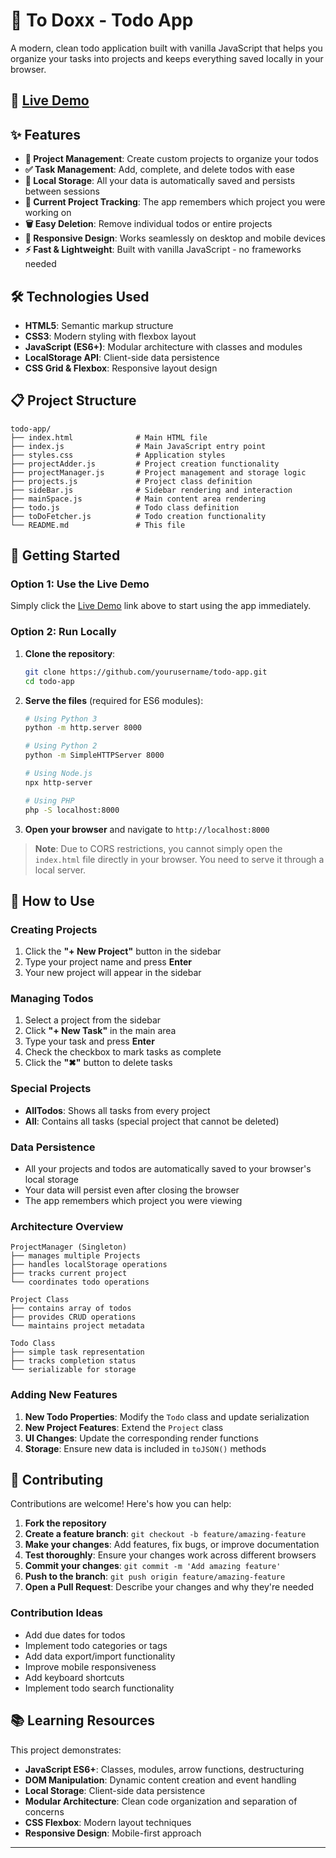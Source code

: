 # 📝 To Doxx - Todo App

A modern, clean todo application built with vanilla JavaScript that helps you organize your tasks into projects and keeps everything saved locally in your browser.

## 🚀 [Live Demo](https://yourusername.github.io/todo-app)

## ✨ Features

- **📁 Project Management**: Create custom projects to organize your todos
- **✅ Task Management**: Add, complete, and delete todos with ease
- **💾 Local Storage**: All your data is automatically saved and persists between sessions
- **🎯 Current Project Tracking**: The app remembers which project you were working on
- **🗑️ Easy Deletion**: Remove individual todos or entire projects
- **📱 Responsive Design**: Works seamlessly on desktop and mobile devices
- **⚡ Fast & Lightweight**: Built with vanilla JavaScript - no frameworks needed

## 🛠️ Technologies Used

- **HTML5**: Semantic markup structure
- **CSS3**: Modern styling with flexbox layout
- **JavaScript (ES6+)**: Modular architecture with classes and modules
- **LocalStorage API**: Client-side data persistence
- **CSS Grid & Flexbox**: Responsive layout design

## 📋 Project Structure

```
todo-app/
├── index.html              # Main HTML file
├── index.js                # Main JavaScript entry point
├── styles.css              # Application styles
├── projectAdder.js         # Project creation functionality
├── projectManager.js       # Project management and storage logic
├── projects.js             # Project class definition
├── sideBar.js              # Sidebar rendering and interaction
├── mainSpace.js            # Main content area rendering
├── todo.js                 # Todo class definition
├── toDoFetcher.js          # Todo creation functionality
└── README.md               # This file
```

## 🚀 Getting Started

### Option 1: Use the Live Demo
Simply click the [Live Demo](https://yourusername.github.io/todo-app) link above to start using the app immediately.

### Option 2: Run Locally

1. **Clone the repository**:
   ```bash
   git clone https://github.com/yourusername/todo-app.git
   cd todo-app
   ```

2. **Serve the files** (required for ES6 modules):
   ```bash
   # Using Python 3
   python -m http.server 8000
   
   # Using Python 2
   python -m SimpleHTTPServer 8000
   
   # Using Node.js
   npx http-server
   
   # Using PHP
   php -S localhost:8000
   ```

3. **Open your browser** and navigate to `http://localhost:8000`

> **Note**: Due to CORS restrictions, you cannot simply open the `index.html` file directly in your browser. You need to serve it through a local server.

## 📖 How to Use

### Creating Projects
1. Click the **"+ New Project"** button in the sidebar
2. Type your project name and press **Enter**
3. Your new project will appear in the sidebar

### Managing Todos
1. Select a project from the sidebar
2. Click **"+ New Task"** in the main area
3. Type your task and press **Enter**
4. Check the checkbox to mark tasks as complete
5. Click the **"✖"** button to delete tasks

### Special Projects
- **AllTodos**: Shows all tasks from every project
- **All**: Contains all tasks (special project that cannot be deleted)

### Data Persistence
- All your projects and todos are automatically saved to your browser's local storage
- Your data will persist even after closing the browser
- The app remembers which project you were viewing


### Architecture Overview
```
ProjectManager (Singleton)
├── manages multiple Projects
├── handles localStorage operations
├── tracks current project
└── coordinates todo operations

Project Class
├── contains array of todos
├── provides CRUD operations
└── maintains project metadata

Todo Class
├── simple task representation
├── tracks completion status
└── serializable for storage
```

### Adding New Features
1. **New Todo Properties**: Modify the `Todo` class and update serialization
2. **New Project Features**: Extend the `Project` class
3. **UI Changes**: Update the corresponding render functions
4. **Storage**: Ensure new data is included in `toJSON()` methods

## 🤝 Contributing

Contributions are welcome! Here's how you can help:

1. **Fork the repository**
2. **Create a feature branch**: `git checkout -b feature/amazing-feature`
3. **Make your changes**: Add features, fix bugs, or improve documentation
4. **Test thoroughly**: Ensure your changes work across different browsers
5. **Commit your changes**: `git commit -m 'Add amazing feature'`
6. **Push to the branch**: `git push origin feature/amazing-feature`
7. **Open a Pull Request**: Describe your changes and why they're needed

### Contribution Ideas
- Add due dates for todos
- Implement todo categories or tags
- Add data export/import functionality
- Improve mobile responsiveness
- Add keyboard shortcuts
- Implement todo search functionality


## 📚 Learning Resources

This project demonstrates:
- **JavaScript ES6+**: Classes, modules, arrow functions, destructuring
- **DOM Manipulation**: Dynamic content creation and event handling
- **Local Storage**: Client-side data persistence
- **Modular Architecture**: Clean code organization and separation of concerns
- **CSS Flexbox**: Modern layout techniques
- **Responsive Design**: Mobile-first approach

---
